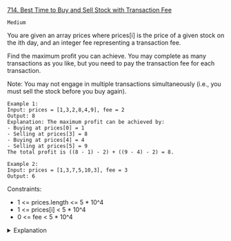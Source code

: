 [714. Best Time to Buy and Sell Stock with Transaction Fee](https://leetcode.com/problems/best-time-to-buy-and-sell-stock-with-transaction-fee/description/)

`Medium`

You are given an array prices where prices[i] is the price of a given stock on the ith day, and an integer fee representing a transaction fee.

Find the maximum profit you can achieve. You may complete as many transactions as you like, but you need to pay the transaction fee for each transaction.

Note: You may not engage in multiple transactions simultaneously (i.e., you must sell the stock before you buy again).

```
Example 1:
Input: prices = [1,3,2,8,4,9], fee = 2
Output: 8
Explanation: The maximum profit can be achieved by:
- Buying at prices[0] = 1
- Selling at prices[3] = 8
- Buying at prices[4] = 4
- Selling at prices[5] = 9
The total profit is ((8 - 1) - 2) + ((9 - 4) - 2) = 8.

Example 2:
Input: prices = [1,3,7,5,10,3], fee = 3
Output: 6
```

Constraints:

- 1 <= prices.length <= 5 * 10^4
- 1 <= prices[i] < 5 * 10^4
- 0 <= fee < 5 * 10^4

<details>
<summary>Explanation</summary>

[所有股票問題](https://labuladong.github.io/algo/3/28/96/)
</details>
